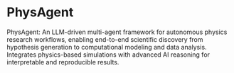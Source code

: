 # PhysAgent
PhysAgent: An LLM-driven multi-agent framework for autonomous physics research workflows, enabling end-to-end scientific discovery from hypothesis generation to computational modeling and data analysis. Integrates physics-based simulations with advanced AI reasoning for interpretable and reproducible results.
